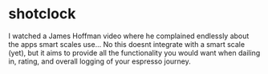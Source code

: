 # shotclock

I watched a James Hoffman video where he complained endlessly about the apps smart scales use... No this doesnt integrate with a smart scale (yet), but it aims to provide all the functionality you would want when dailing in, rating, and overall logging of your espresso journey.
